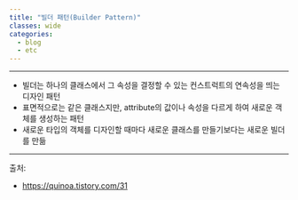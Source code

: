 ```yaml
---
title: "빌더 패턴(Builder Pattern)"
classes: wide
categories: 
  - blog
  - etc
---
```

---

* 빌더는 하나의 클래스에서 그 속성을 결정할 수 있는 컨스트럭트의 연속성을 띄는 디자인 패턴
* 표면적으로는 같은 클래스지만, attribute의 값이나 속성을 다르게 하여 새로운 객체를 생성하는 패턴
* 새로운 타입의 객체를 디자인할 때마다 새로운 클래스를 만들기보다는 새로운 빌더를 만듦

---  
출처:   
* https://quinoa.tistory.com/31
